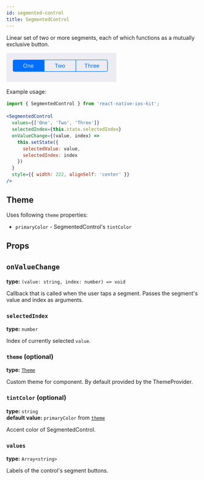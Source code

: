 ```yaml
---
id: segmented-control
title: SegmentedControl
---
```


Linear set of two or more segments, each of which functions as a mutually exclusive button.

![Segmented Control](assets/segmented-control.png)

Example usage:
```jsx
import { SegmentedControl } from 'react-native-ios-kit';

<SegmentedControl
  values={['One', 'Two', 'Three']}
  selectedIndex={this.state.selectedIndex}
  onValueChange={(value, index) =>
    this.setState({
      selectedValue: value,
      selectedIndex: index
    })
  }
  style={{ width: 222, alignSelf: 'center' }}
/>
```

## Theme
Uses following `theme` properties:
- `primaryColor` - SegmentedControl's `tintColor`

## Props

## `onValueChange`
**type:** `(value: string, index: number) => void`

Callback that is called when the user taps a segment.
Passes the segment's value and index as arguments.

### `selectedIndex`
**type:** `number`

Index of currently selected `value`.

### `theme` (optional)
**type:** [`Theme`](theme.html)

Custom theme for component. By default provided by the ThemeProvider.

### `tintColor` (optional)
**type:** `string`  
**default value:** `primaryColor` from [`theme`](theme.html)

Accent color of SegmentedControl.

### `values`
**type:** `Array<string>`

Labels of the control's segment buttons.
